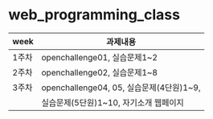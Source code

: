 # web_programming_class

|week|과제내용|
|------|-------------------------------------------------------------|
|1주차|openchallenge01, 실습문제1~2|
|2주차|openchallenge02, 실습문제1~8|
|3주차|openchallenge04, 05, 실습문제(4단원)1~9,
|     |실습문제(5단원)1~10, 자기소개 웹페이지|
